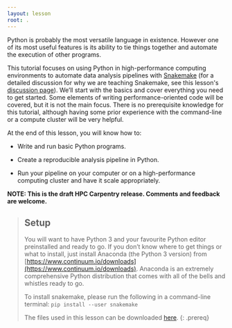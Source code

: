 ```yaml
---
layout: lesson
root: .
---
```

Python is probably the most versatile language in existence. However one of its most useful features is its ability to tie things together and automate the execution of other programs.

This tutorial focuses on using Python in high-performance computing environments to automate data analysis pipelines with 
[Snakemake](http://snakemake.readthedocs.io/en/stable/)
(for a detailed discussion for why we are teaching Snakemake, see this lesson's 
<a href="{{ page.root }}/discuss/">discussion page</a>). 
We’ll start with the basics and cover everything you need to get started. 
Some elements of writing performance-oriented code will be covered, 
but it is not the main focus. 
There is no prerequisite knowledge for this tutorial, 
although having some prior experience with the command-line or a compute cluster will be very helpful.

At the end of this lesson, you will know how to:

* Write and run basic Python programs.

* Create a reproducible analysis pipeline in Python. 

* Run your pipeline on your computer or on a high-performance computing cluster and have it scale appropriately.

**NOTE: This is the draft HPC Carpentry release. Comments and feedback are welcome.** 

> ## Setup
>
> You will want to have Python 3 and your favourite Python editor preinstalled and ready to go. 
> If you don’t know where to get things or what to install, 
> just install Anaconda (the Python 3 version) from [https://www.continuum.io/downloads](https://www.continuum.io/downloads). 
> Anaconda is an extremely comprehensive Python distribution that comes with all of the bells and whistles ready to go.
> 
> To install snakemake, please run the following in a command-line terminal:
> `pip install --user snakemake`
>
> The files used in this lesson can be downloaded [here](files/snakemake-lesson.zip).
{: .prereq}
